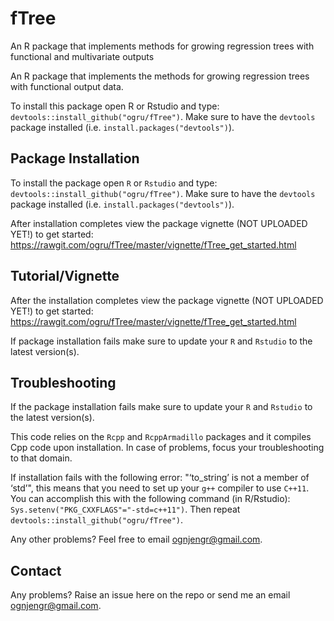# fTree
An R package that implements methods for growing regression trees with functional and multivariate outputs

 An R package that implements the methods for growing regression trees with functional output data.
  
 To install this package open R or Rstudio and type: `devtools::install_github("ogru/fTree")`. Make sure to have the `devtools` package installed (i.e. `install.packages("devtools")`).
 
 ## Package Installation
 To install the package open `R` or `Rstudio` and type: `devtools::install_github("ogru/fTree")`. Make sure to have the `devtools` package installed (i.e. `install.packages("devtools")`).
  
 After installation completes view the package vignette (NOT UPLOADED YET!) to get started: https://rawgit.com/ogru/fTree/master/vignette/fTree_get_started.html
 ## Tutorial/Vignette
 After the installation completes view the package vignette (NOT UPLOADED YET!) to get started: https://rawgit.com/ogru/fTree/master/vignette/fTree_get_started.html
  
 If package installation fails make sure to update your `R` and `Rstudio` to the latest version(s). 
 ## Troubleshooting
 
 If the package installation fails make sure to update your `R` and `Rstudio` to the latest version(s). 
  
 This code relies on the `Rcpp` and `RcppArmadillo` packages and it compiles Cpp code upon installation. In case of problems, focus your troubleshooting to that domain. 
  
 If installation fails with the following error: "‘to_string’ is not a member of ‘std’", this means that you need to set up your `g++` compiler to use `C++11`. You can accomplish this with the following command (in R/Rstudio): `Sys.setenv("PKG_CXXFLAGS"="-std=c++11")`. Then repeat `devtools::install_github("ogru/fTree")`.
  
 Any other problems? Feel free to email ognjengr@gmail.com. 
 ## Contact
 
 Any problems? Raise an issue here on the repo or send me an email ognjengr@gmail.com. 
